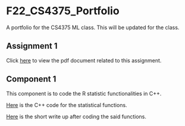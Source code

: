 # F22_CS4375_Portfolio
A portfolio for the CS4375 ML class. This will be updated for the class.

## Assignment 1
Click [here](Jonathan_Ho_Overview_of_ML.pdf) to view the pdf document related to this assignment.

## Component 1
This component is to code the R statistic functionalities in C++.

[Here](Jonathan_Ho_stat_functs.cpp) is the C++ code for the statistical functions.

[Here](Jonathan_Ho_Component_1_Write-Up.pdf) is the short write up after coding the said functions.